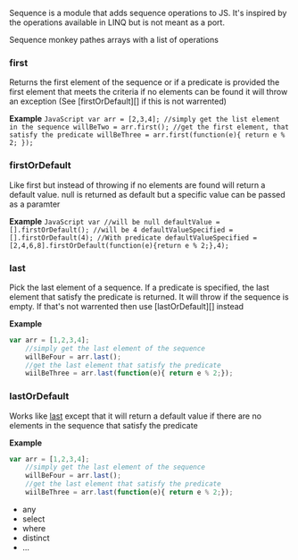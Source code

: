 Sequence is a module that adds sequence operations to JS. It's inspired by the operations available in LINQ
but is not meant as a port. 

Sequence monkey pathes arrays with a list of operations

### first ###
Returns the first element of the sequence or if a predicate is provided the first element that meets the criteria
if no elements can be found it will throw an exception (See [firstOrDefault][] if this is not warrented)

**Example**
    ```JavaScript
    var arr = [2,3,4];
         //simply get the list element in the sequence
         willBeTwo = arr.first();
         //get the first element, that satisfy the predicate
         willBeThree = arr.first(function(e){ return e % 2; });
    ```
### firstOrDefault ###
Like first but instead of throwing if no elements are found will return a default value. null is returned as default but a specific value can be passed as a paramter
    
**Example**
    ```JavaScript
    var //will be null
        defaultValue = [].firstOrDefault();
        //will be 4
        defaultValueSpecified = [].firstOrDefault(4);
        //With predicate
        defaultValueSpecified = [2,4,6,8].firstOrDefault(function(e){return e % 2;},4);
    ```
### <a name="last"></a>last ###
Pick the last element of a sequence. If a predicate is specified, the last element that satisfy the predicate is returned. It will throw if the sequence is empty. If that's not warrented then use [lastOrDefault][] instead

**Example**
   ```JavaScript
   var arr = [1,2,3,4];
       //simply get the last element of the sequence
       willBeFour = arr.last();
       //get the last element that satisfy the predicate
       wiilBeThree = arr.last(function(e){ return e % 2;});
   ```
### lastOrDefault ###
   
Works like [last](#last) except that it will return a default value if there are no elements in the sequence that satisfy the predicate

**Example**
   ```JavaScript
   var arr = [1,2,3,4];
       //simply get the last element of the sequence
       willBeFour = arr.last();
       //get the last element that satisfy the predicate
       wiilBeThree = arr.last(function(e){ return e % 2;});
   ```
   
- any
- select
- where
- distinct 
- ...
 


